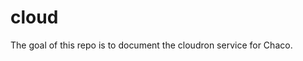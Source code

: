 
<!-- README.md is generated from README.Rmd. Please edit that file -->

# cloud

<!-- badges: start -->
<!-- badges: end -->

The goal of this repo is to document the cloudron service for Chaco.

<!-- Long term the plan is to host cloudron on premises but for the purposes of testing a test server was set-up on Ubuntu 20.04 as follows, based on instructions from [Hetzner](https://community.hetzner.com/tutorials/howto-hcloud-cli): 
&#10;
```bash
gh repo create chapeltowncohousing/cloud # create the repo with GitHub's CLI tool
sudo apt install hcloud # install hetzner cloud CLI tool
hcloud context create chaco # message: Context chaco created and activated
```
&#10;
```bash
hcloud context list
```
&#10;
```bash
hcloud server-type list
```
&#10;Launch the server as follows:
&#10;
```bash
hcloud server create --image ubuntu-20.04 --type cx41 --name chaco
```
&#10;-->
